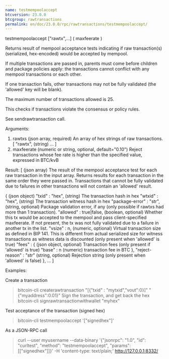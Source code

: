 ```yaml
---
name: testmempoolaccept
btcversion: 23.0.0
btcgroup: rawtransactions
permalink: en/doc/23.0.0/rpc/rawtransactions/testmempoolaccept/
---
```


testmempoolaccept ["rawtx",...] ( maxfeerate )

Returns result of mempool acceptance tests indicating if raw transaction(s) (serialized, hex-encoded) would be accepted by mempool.

If multiple transactions are passed in, parents must come before children and package policies apply: the transactions cannot conflict with any mempool transactions or each other.

If one transaction fails, other transactions may not be fully validated (the 'allowed' key will be blank).

The maximum number of transactions allowed is 25.

This checks if transactions violate the consensus or policy rules.

See sendrawtransaction call.

Arguments:
1. rawtxs          (json array, required) An array of hex strings of raw transactions.
     [
       "rawtx",    (string)
       ...
     ]
2. maxfeerate      (numeric or string, optional, default="0.10") Reject transactions whose fee rate is higher than the specified value, expressed in BTC/kvB
                   

Result:
[                               (json array) The result of the mempool acceptance test for each raw transaction in the input array.
                                Returns results for each transaction in the same order they were passed in.
                                Transactions that cannot be fully validated due to failures in other transactions will not contain an 'allowed' result.
                                
  {                             (json object)
    "txid" : "hex",             (string) The transaction hash in hex
    "wtxid" : "hex",            (string) The transaction witness hash in hex
    "package-error" : "str",    (string, optional) Package validation error, if any (only possible if rawtxs had more than 1 transaction).
    "allowed" : true|false,     (boolean, optional) Whether this tx would be accepted to the mempool and pass client-specified maxfeerate. If not present, the tx was not fully validated due to a failure in another tx in the list.
    "vsize" : n,                (numeric, optional) Virtual transaction size as defined in BIP 141. This is different from actual serialized size for witness transactions as witness data is discounted (only present when 'allowed' is true)
    "fees" : {                  (json object, optional) Transaction fees (only present if 'allowed' is true)
      "base" : n                (numeric) transaction fee in BTC
    },
    "reject-reason" : "str"     (string, optional) Rejection string (only present when 'allowed' is false)
  },
  ...
]

Examples:

Create a transaction
> bitcoin-cli createrawtransaction "[{\"txid\" : \"mytxid\",\"vout\":0}]" "{\"myaddress\":0.01}"
Sign the transaction, and get back the hex
> bitcoin-cli signrawtransactionwithwallet "myhex"

Test acceptance of the transaction (signed hex)
> bitcoin-cli testmempoolaccept '["signedhex"]'

As a JSON-RPC call
> curl --user myusername --data-binary '{"jsonrpc": "1.0", "id": "curltest", "method": "testmempoolaccept", "params": [["signedhex"]]}' -H 'content-type: text/plain;' http://127.0.0.1:8332/


